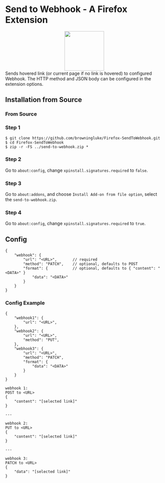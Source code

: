 # Send to Webhook - A Firefox Extension
<div align="center">
<a href="https://github.com/browningluke/Firefox-SendToWebhook/releases/latest/download/SendToWebhook.xpi"><img src="https://user-images.githubusercontent.com/585534/107280546-7b9b2a00-6a26-11eb-8f9f-f95932f4bfec.png" width="126px"></a> 
</div>
Sends hovered link (or current page if no link is hovered) to configured Webhook. The HTTP method and JSON body can be configured in the extension options.

## Installation from Source

### From Source

### Step 1

```
$ git clone https://github.com/browningluke/Firefox-SendToWebhook.git
$ cd Firefox-SendToWebhook
$ zip -r -FS ../send-to-webhook.zip *
```

### Step 2

Go to `about:config`, change `xpinstall.signatures.required` to `false`.

### Step 3

Go to `about:addons`, and choose `Install Add-on from file option`, select the `send-to-webhook.zip`.

### Step 4

Go to `about:config`, change `xpinstall.signatures.required` to `true`.


## Config

```jsonc
{
    "webhook": {
        "url": "<URL>",       // required
        "method": "PATCH",    // optional, defaults to POST
        "format": {           // optional, defaults to { "content": "<DATA>" }
            "data": "<DATA>"
        }
    }
}
```

### Config Example

```jsonc
{
    "webhook1": {
        "url": "<URL>",
    },
    "webhook2": {
        "url": "<URL>",
        "method": "PUT",
    },
    "webhook3": {
        "url": "<URL>",
        "method": "PATCH",
        "format": {
            "data": "<DATA>"
        }
    }
}

```

```
webhook 1:
POST to <URL>
{
    "content": "[selected link]"
}

---

webhook 2:
PUT to <URL>
{
    "content": "[selected link]"
}

---

webhook 3:
PATCH to <URL>
{
    "data": "[selected link]"
}
```
